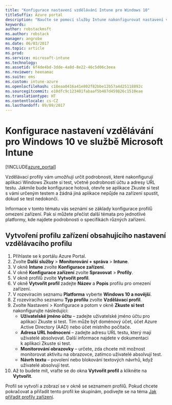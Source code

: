 ```yaml
---
title: "Konfigurace nastavení vzdělávání Intune pro Windows 10"
titleSuffix: Azure portal
description: "Naučte se pomocí služby Intune nakonfigurovat nastavení vzdělávání pro Windows 10 na zařízení, která spravujete."
keywords: 
author: robstackmsft
ms.author: robstack
manager: angrobe
ms.date: 06/03/2017
ms.topic: article
ms.prod: 
ms.service: microsoft-intune
ms.technology: 
ms.assetid: 6f4de4bd-3dde-4a8d-8e22-46c5d06c3eea
ms.reviewer: heenamac
ms.suite: ems
ms.custom: intune-azure
ms.openlocfilehash: c18eaa0416a41e802f82bbe12b57a4d25118892c
ms.sourcegitcommit: e10dfc9c123401fabaaf5b487d459826c1510eae
ms.translationtype: HT
ms.contentlocale: cs-CZ
ms.lasthandoff: 09/09/2017
---
```

# <a name="how-to-configure-windows-10-education-settings-in-microsoft-intune"></a>Konfigurace nastavení vzdělávání pro Windows 10 ve službě Microsoft Intune

[!INCLUDE[azure_portal](./includes/azure_portal.md)]

Vzdělávací profily vám umožňují určit podrobnosti, které nakonfigurují aplikaci Windows Zkuste si test, včetně podrobností účtu a adresy URL testu. Jakmile bude konfigurace hotová, otevře se aplikace Zkuste si test s vámi určeným testem a žádná jiná aplikace nepůjde na zařízení spustit, dokud se test nedokončí.

Informace v tomto tématu vás seznámí se základy konfigurace profilů omezení zařízení. Pak si můžete přečíst další témata pro jednotlivé platformy, kde najdete podrobnosti o specifikách různých zařízení.

## <a name="create-a-device-profile-containing-education-profile-settings"></a>Vytvoření profilu zařízení obsahujícího nastavení vzdělávacího profilu

1. Přihlaste se k portálu Azure Portal.
2. Zvolte **Další služby** > **Monitorování + správa** > **Intune**.
3. V okně **Intune** zvolte **Konfigurace zařízení**.
2. V okně **Konfigurace zařízení** zvolte **Spravovat** > **Profily**.
3. V okně profilů zvolte **Vytvořit profil**.
4. V okně **Vytvořit profil** zadejte **Název** a **Popis** profilu pro omezení zařízení.
5. V rozevíracím seznamu **Platforma** vyberte **Windows 10 a novější**.
6. Z rozevíracího seznamu **Typ profilu** zvolte **Vzdělávací profil**. 
7. Zvolte Nastavení > Konfigurace a potom v okně **Zkuste si test** nakonfigurujte následující:
    - **Uživatelské jméno účtu** – zadejte uživatelské jméno účtu pro aplikaci Zkuste si test. Tím může být doménový účet, účet Azure Active Directory (AAD) nebo účet místního počítače.
    - **Adresa URL hodnocení** – zadejte adresu URL testu, který mají uživatelé absolvovat. Další informace najdete v dokumentaci k aplikaci Zkuste si test.
    - **Monitorování obrazovky** – určete, zda chcete mít možnost monitorovat aktivitu na obrazovce, zatímco uživatelé absolvují test.
    - **Návrh textu** – povolení nebo blokování textových návrhů, když uživatelé absolvují test.
8. Až to budete mít, vraťte se do okna **Vytvořit profil** a klikněte na **Vytvořit**.

Profil se vytvoří a zobrazí se v okně se seznamem profilů.
Pokud chcete pokračovat a přiřadit tento profil ke skupinám, podívejte se na téma [Jak přiřadit profily zařízení](device-profile-assign.md).



